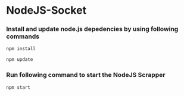 # NodeJS-Socket

### Install and update node.js depedencies by using following commands
```sh
npm install

npm update
```

### Run following command to start the NodeJS Scrapper
```sh
npm start
```
